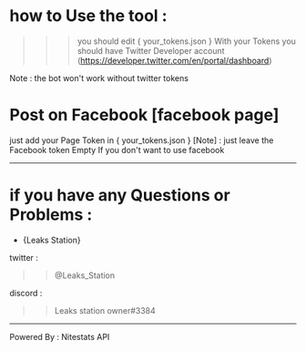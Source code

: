 # how to Use the tool :
 
>>> you should edit { your_tokens.json } With your Tokens
>>> you should have Twitter Developer account (https://developer.twitter.com/en/portal/dashboard)

Note : the bot won't work without twitter tokens 

# Post on Facebook [facebook page]
 just add your Page Token in { your_tokens.json }
 [Note] : just leave the Facebook token Empty If you don't want to use facebook 

_______________________________________________________________

# if you have any Questions or Problems :

- {Leaks Station}

twitter :
>> @Leaks_Station

discord :
>> Leaks station owner#3384

--------------------------
Powered By : Nitestats API

